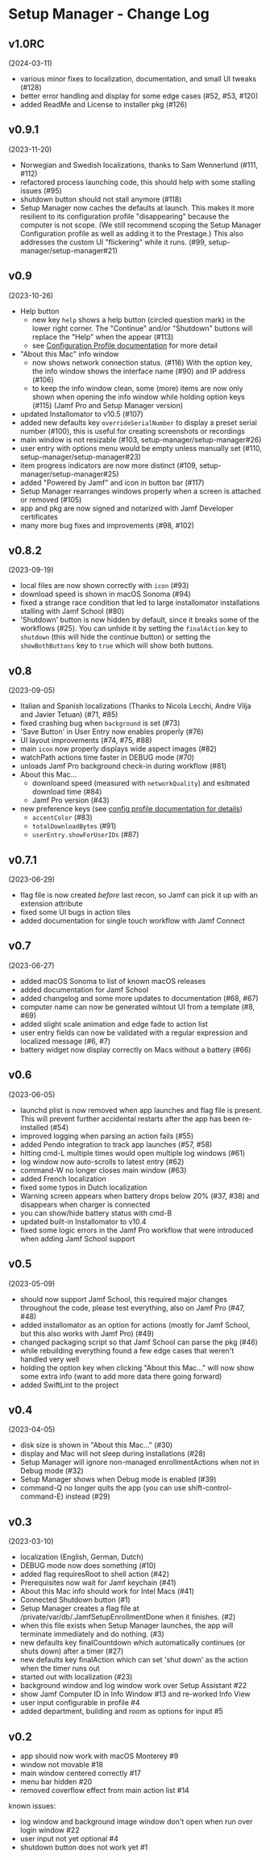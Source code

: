 #  Setup Manager - Change Log


## v1.0RC

(2024-03-11)

- various minor fixes to localization, documentation, and small UI tweaks (#128)
- better error handling and display for some edge cases (#52, #53, #120)
- added ReadMe and License to installer pkg (#126)

## v0.9.1

(2023-11-20)

- Norwegian and Swedish localizations, thanks to Sam Wennerlund (#111, #112)
- refactored process launching code, this should help with some stalling issues (#95)
- shutdown button should not stall anymore (#118)
- Setup Manager now caches the defaults at launch. This makes it more resilient to its configuration profile "disappearing" because the computer is not scope. (We still recommend scoping the Setup Manager Configuration profile as well as adding it to the Prestage.) This also addresses the custom UI "flickering" while it runs. (#99, setup-manager/setup-manager#21)


## v0.9

(2023-10-26)

- Help button
  - new key `help` shows a help button (circled question mark) in the lower right corner. The "Continue" and/or "Shutdown" buttons will replace the "Help" when the appear (#113)
  - see [Configuration Profile documentation](ConfigurationProfile.md#help) for more detail
- "About this Mac" info window
  - now shows network connection status. (#116) With the option key, the info window shows the interface name (#90) and IP address (#106)
  - to keep the info window clean, some (more) items are now only shown when opening the info window while holding option keys (#115) (Jamf Pro and Setup Manager version)
- updated Installomator to v10.5 (#107)
- added new defaults key `overrideSerialNumber` to display a preset serial number (#100), this is useful for creating screenshots or recordings
- main window is not resizable (#103, setup-manager/setup-manager#26)
- user entry with options menu would be empty unless manually set (#110, setup-manager/setup-manager#23)
- item progress indicators are now more distinct (#109, setup-manager/setup-manager#25)
- added "Powered by Jamf" and icon in button bar (#117)
- Setup Manager rearranges windows properly when a screen is attached or removed (#105)
- app and pkg are now signed and notarized with Jamf Developer certificates
- many more bug fixes and improvements (#98, #102)


## v0.8.2

(2023-09-19)

- local files are now shown correctly with `icon` (#93)
- download speed is shown in macOS Sonoma (#94)
- fixed a strange race condition that led to large installomator installations stalling with Jamf School (#80)
- 'Shutdown' button is now hidden by default, since it breaks some of the workflows (#25). You can unhide it by setting the `finalAction` key to `shutdown` (this will hide the continue button) or setting the `showBothButtons` key to `true` which will show both buttons.

## v0.8

(2023-09-05)

- Italian and Spanish localizations (Thanks to Nicola Lecchi, Andre Vilja and Javier Tetuan) (#71, #85)
- fixed crashing bug when `background` is set (#73)
- 'Save Button' in User Entry now enables properly (#76)
- UI layout improvements (#74, #75, #88)
- main `icon` now properly displays wide aspect images (#82)
- watchPath actions time faster in DEBUG mode (#70)
- unloads Jamf Pro background check-in during workflow (#81)
- About this Mac… 
  - downloand speed (measured with `networkQuality`) and esitmated download time (#84)
  - Jamf Pro version (#43)
- new preference keys (see [config profile documentation for details](ConfigurationProfile.md))
  - `accentColor` (#83)
  - `totalDownloadBytes` (#91)
  - `userEntry.showForUserIDs` (#87)

## v0.7.1

(2023-06-29)

- flag file is now created _before_ last recon, so Jamf can pick it up with an extension attribute
- fixed some UI bugs in action tiles
- added documentation for single touch workflow with Jamf Connect

## v0.7

(2023-06-27)

- added macOS Sonoma to list of known macOS releases
- added documentation for Jamf School
- added changelog and some more updates to documentation (#68, #67)
- computer name can now be generated wihtout UI from a template (#8, #69)
- added slight scale animation and edge fade to action list
- user entry fields can now be validated with a regular expression and localized message (#6, #7)
- battery widget now display correctly on Macs without a battery (#66)

## v0.6

(2023-06-05)

- launchd plist is now removed when app launches and flag file is present. This will prevent further accidental restarts after the app has been re-installed (#54)
- improved logging when parsing an action fails (#55)
- added Pendo integration to track app launches (#57, #58)
- hitting cmd-L multiple times would open multiple log windows (#61)
- log window now auto-scrolls to latest entry (#62)
- command-W no longer closes main window (#63)
- added French localization
- fixed some typos in Dutch localization
- Warning screen appears when battery drops below 20% (#37, #38) and disappears when charger is connected
- you can show/hide battery status with cmd-B
- updated built-in Installomator to v10.4
- fixed some logic errors in the Jamf Pro workflow that were introduced when adding Jamf School support

## v0.5

(2023-05-09)

- should now support Jamf School, this required major changes throughout the code, please test everything, also on Jamf Pro (#47, #48)
- added installomator as an option for actions (mostly for Jamf School, but this also works with Jamf Pro) (#49)
- changed packaging script so that Jamf School can parse the pkg (#46)
- while rebuilding everything found a few edge cases that weren't handled very well
- holding the option key when clicking "About this Mac…" will now show some extra info (want to add more data there going forward)
- added SwiftLint to the project

## v0.4

(2023-04-05)

- disk size is shown in "About this Mac…" (#30)
- display and Mac will not sleep during installations (#28)
- Setup Manager will ignore non-managed enrollmentActions when not in Debug mode (#32)
- Setup Manager shows when Debug mode is enabled (#39)
- command-Q no longer quits the app (you can use shift-control-command-E) instead (#29)

## v0.3

(2023-03-10)

- localization (English, German, Dutch)
- DEBUG mode now does something (#10)
- added flag requiresRoot to shell action (#42)
- Prerequisites now wait for Jamf keychain (#41)
- About this Mac info should work for Intel Macs (#41)
- Connected Shutdown button (#1)
- Setup Manager creates a flag file at /private/var/db/.JamfSetupEnrollmentDone when it finishes. (#2)
- when this file exists when Setup Manager launches, the app will terminate immediately and do nothing. (#3)
- new defaults key finalCountdown which automatically continues (or shuts down) after a timer (#27)
- new defaults key finalAction which can set 'shut down' as the action when the timer runs out
- started out with localization (#23)
- background window and log window work over Setup Assistant #22
- show Jamf Computer ID in Info Window #13 and re-worked Info View
- user input configurable in profile #4
- added department, building and room as options for input #5

## v0.2

- app should now work with macOS Monterey #9
- window not movable #18
- main window centered correctly #17
- menu bar hidden #20
- removed coverflow effect from main action list #14

known issues:

- log window and background image window don't open when run over login window #22
- user input not yet optional #4
- shutdown button does not work yet #1
